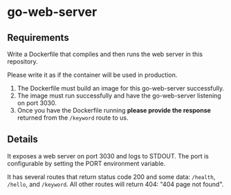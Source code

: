 # go-web-server

## Requirements

Write a Dockerfile that compiles and then runs the web server in this repository.  

Please write it as if the container will be used in production.  

1. The Dockerfile must build an image for this go-web-server successfully.
2. The image must run successfully and have the go-web-server listening on port 3030.
3. Once you have the Dockerfile running **please provide the response** returned from the `/keyword` route to us.  

## Details

It exposes a web server on port 3030 and logs to STDOUT.  The port is configurable by setting the PORT environment variable.  

It has several routes that return status code 200 and some data: `/health`, `/hello`, and `/keyword`. All other routes will return 404: "404 page not found".  
